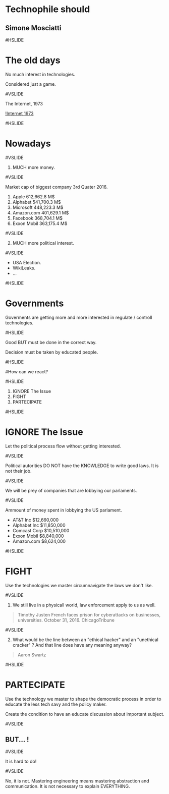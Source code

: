 # Technophile should 

## Simone Mosciatti

#HSLIDE

# The old days

No much interest in technologies.

Considered just a game.

#VSLIDE

The Internet, 1973

[!Internet 1973](https://pbs.twimg.com/media/CzWLR1MW8AExkeD.jpg)

#HSLIDE

# Nowadays

#VSLIDE

1. MUCH more money.

#VSLIDE

Market cap of biggest company 3rd Quater 2016.

1. Apple 612,662.8 M$
2. Alphabet 541,700.3 M$
3. Microsoft 448,223.3 M$
4. Amazon.com 401,629.1 M$
5. Facebook 368,704.1 M$
6. Exxon Mobil 363,175.4 M$

#VSLIDE

2. MUCH more political interest.

#VSLIDE

* USA Election.
* WikiLeaks.
* ...

#HSLIDE

# Governments

Goverments are getting more and more interested in regulate / controll technologies.

#HSLIDE

Good BUT must be done in the correct way.

Decision must be taken by educated people.

#HSLIDE

#How can we react?

#HSLIDE

1. IGNORE The Issue
2. FIGHT
3. PARTECIPATE

#HSLIDE

# IGNORE The Issue
Let the political process flow without getting interested.

#VSLIDE

Political autorities DO NOT have the KNOWLEDGE to write good laws.
It is not their job.

#VSLIDE 

We will be prey of companies that are lobbying our parlaments.

#VSLIDE

Ammount of money spent in lobbying the US parlament.

* AT&T Inc	$12,660,000
* Alphabet Inc	$11,850,000
* Comcast Corp	$10,510,000
* Exxon Mobil	$8,840,000
* Amazon.com 	$8,624,000

#HSLIDE

# FIGHT

Use the technologies we master circumnavigate the laws we don't like.

#VSLIDE

1. We still live in a physicall world, law enforcement apply to us as well.

> Timothy Justen French faces prison for cyberattacks on businesses, universities. October 31, 2016. ChicagoTribune

#VSLIDE

2. What would be the line between an "ethical hacker" and an "unethical cracker" ? And that line does have any meaning anyway?

> Aaron Swartz

#HSLIDE

# PARTECIPATE

Use the technology we master to shape the democratic process in order to educate the less tech savy and the policy maker.

Create the condition to have an educate discussion about important subject.

#VSLIDE

## BUT... !

#VSLIDE

It is hard to do!


#VSLIDE

No, it is not. Mastering engineering means mastering abstraction and communication. It is not necessary to explain EVERYTHING.

